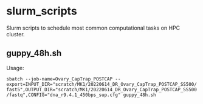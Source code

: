 # slurm_scripts

Slurm scripts to schedule most common computational tasks on HPC cluster.

## guppy_48h.sh

Usage:

`sbatch --job-name=Ovary_CapTrap_POSTCAP --export=INPUT_DIR="scratch/MK1/20220614_DR_Ovary_CapTrap_POSTCAP_SS500/fast5",OUTPUT_DIR="scratch/MK1/20220614_DR_Ovary_CapTrap_POSTCAP_SS500/fastq",CONFIG="dna_r9.4.1_450bps_sup.cfg" guppy_48h.sh`
